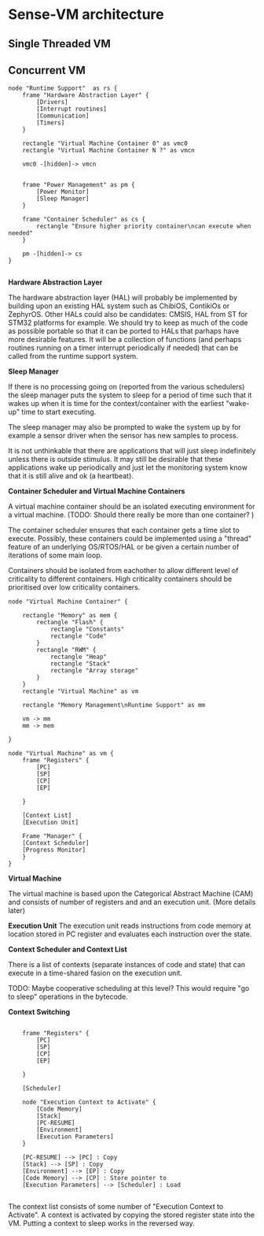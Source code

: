 
# Sense-VM architecture 


## Single Threaded VM 


## Concurrent VM 

```plantuml
node "Runtime Support"  as rs { 
	frame "Hardware Abstraction Layer" {
		[Drivers]
		[Interrupt routines]
		[Communication]
		[Timers]
	}

	rectangle "Virtual Machine Container 0" as vmc0
	rectangle "Virtual Machine Container N ?" as vmcn
	
	vmc0 -[hidden]-> vmcn
	
	
	frame "Power Management" as pm { 
		[Power Monitor] 
		[Sleep Manager] 
	}
	
	frame "Container Scheduler" as cs { 
		rectangle "Ensure higher priority container\ncan execute when needed"
	}
	
	pm -[hidden]-> cs
}
 
```

**Hardware Abstraction Layer**

The hardware abstraction layer (HAL) will probably be implemented by building upon an existing HAL system such as ChibiOS, ContikiOs or ZephyrOS.
Other HALs could also be candidates: CMSIS, HAL from ST for STM32 platforms for example. We should try to keep as much of the code as possible portable 
so that it can be ported to HALs that parhaps have more desirable features. 
It will be a collection of functions (and perhaps routines running on a timer interrupt periodically if needed) that can be called 
from the runtime support system.

**Sleep Manager** 

If there is no processing going on (reported from the various schedulers) the sleep manager puts the system to sleep for a period of time such that 
it wakes up when it is time for the context/container with the earliest "wake-up" time to start executing.

The sleep manager may also be prompted to wake the system up by for example a sensor driver when the sensor has new samples to process. 

It is not unthinkable that there are applications that will just sleep indefinitely unless there is outside stimulus. It may still be 
desirable that these applications wake up periodically and just let the monitoring system know that it is still alive and ok (a heartbeat).

**Container Scheduler and Virtual Machine Containers**

A virtual machine container should be an isolated executing environment for a virtual machine. 
(TODO: Should there really be more than one container? )

The container scheduler ensures that each container gets a time slot to execute. 
Possibly, these containers could be implemented using a "thread" feature of an underlying OS/RTOS/HAL or be given a certain number of iterations 
of some main loop. 

Containers should be isolated from eachother to allow different level of criticality to different containers. High criticality containers should 
be prioritised over low criticality containers.
 

```plantuml
node "Virtual Machine Container" {
	
   	rectangle "Memory" as mem {
		rectangle "Flash" {
			rectangle "Constants"
			rectangle "Code"
		}
		rectangle "RWM" {
			rectangle "Heap" 
			rectangle "Stack"
			rectangle "Array storage"
		}
	}
	rectangle "Virtual Machine" as vm
		
	rectangle "Memory Management\nRuntime Support" as mm
	
	vm -> mm 
	mm -> mem
	
}
``` 

```plantuml
node "Virtual Machine" as vm { 
	frame "Registers" { 
		[PC] 
	    [SP] 
		[CP]
		[EP]
		
	}
	
	[Context List]
	[Execution Unit]
	
	Frame "Manager" {
	[Context Scheduler]
	[Progress Monitor]
	}
} 
```
**Virtual Machine** 

The virtual machine is based upon the Categorical Abstract Machine (CAM) and consists of number of registers and 
and an execution unit. (More details later)

**Execution Unit** 
The execution unit reads instructions from code memory at location stored in PC register and evaluates each instruction 
over the state. 

**Context Scheduler and Context List**

There is a list of contexts (separate instances of code and state) that can execute in a time-shared fasion on the 
execution unit. 

TODO: Maybe cooperative scheduling at this level? This would require "go to sleep" operations in the bytecode. 


<!-- [Scheduler] -> [Execution Parameters] -->
<!-- [Scheduler] -> [Sleep Manager]  -->

**Context Switching**

```plantuml

	frame "Registers" { 
		[PC] 
	    [SP] 
		[CP]
		[EP]
		
	}
	
	[Scheduler]

	node "Execution Context to Activate" { 
		[Code Memory] 
		[Stack]
		[PC-RESUME]
		[Environment]
		[Execution Parameters]
	}

    [PC-RESUME] --> [PC] : Copy
	[Stack] --> [SP] : Copy
	[Environment] --> [EP] : Copy
	[Code Memory] --> [CP] : Store pointer to
	[Execution Parameters] --> [Scheduler] : Load
	
``` 

The context list consists of some number of "Execution Context to Activate". A context is activated by copying the stored register state 
into the VM. Putting a context to sleep works in the reversed way.



<!-- node "Virtual Machine" { -->
<!-- 	[Registers] -->
<!-- 	[Stack] -->
	
<!-- 	[Execution engine] -->
	
<!-- 	[Linear Code Memory] -->
<!-- 	[Heap] -->
<!-- } -->


<!-- node "Execution context" {  -->
<!-- 	[Registers Storage] -->
<!-- 	[Stack Storage]  -->
<!-- 	[Code] -->
<!-- } -->


<!--  [Registers] -\-> [Registers Storage]  -->
<!--  [Stack] -\-> [Stack Storage] -->
<!--  [Code] -\-> [Linear Code Memory] -->
 


